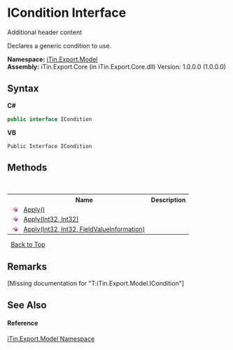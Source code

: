 # ICondition Interface
Additional header content 

Declares a generic condition to use.

**Namespace:**&nbsp;<a href="N_iTin_Export_Model">iTin.Export.Model</a><br />**Assembly:**&nbsp;iTin.Export.Core (in iTin.Export.Core.dll) Version: 1.0.0.0 (1.0.0.0)

## Syntax

**C#**<br />
``` C#
public interface ICondition
```

**VB**<br />
``` VB
Public Interface ICondition
```


## Methods
&nbsp;<table><tr><th></th><th>Name</th><th>Description</th></tr><tr><td>![Public method](media/pubmethod.gif "Public method")</td><td><a href="M_iTin_Export_Model_ICondition_Apply">Apply()</a></td><td /></tr><tr><td>![Public method](media/pubmethod.gif "Public method")</td><td><a href="M_iTin_Export_Model_ICondition_Apply_1">Apply(Int32, Int32)</a></td><td /></tr><tr><td>![Public method](media/pubmethod.gif "Public method")</td><td><a href="M_iTin_Export_Model_ICondition_Apply_2">Apply(Int32, Int32, FieldValueInformation)</a></td><td /></tr></table>&nbsp;
<a href="#icondition-interface">Back to Top</a>

## Remarks
\[Missing <remarks> documentation for "T:iTin.Export.Model.ICondition"\]

## See Also


#### Reference
<a href="N_iTin_Export_Model">iTin.Export.Model Namespace</a><br />